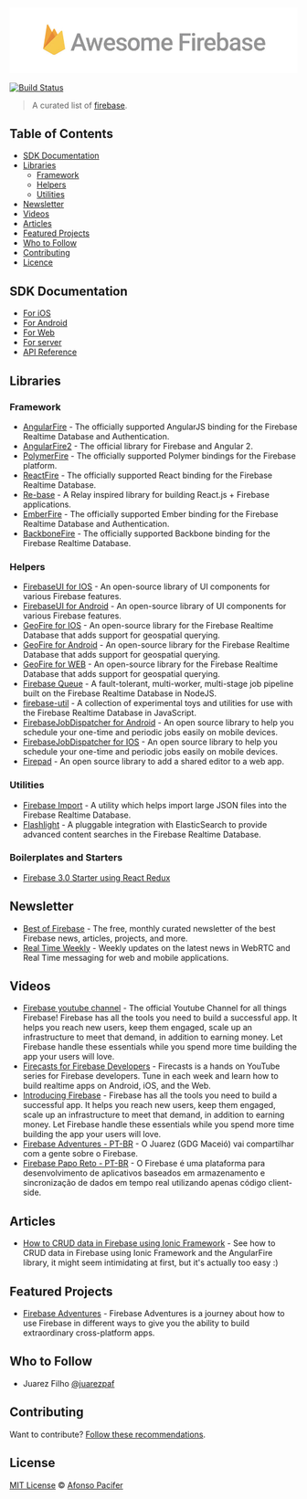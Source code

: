 [![awesome firebase](awesome-firebase.jpg)](https://github.com/afonsopacifer/awesome-firebase/)

[![Build Status](https://travis-ci.org/afonsopacifer/awesome-firebase.svg?branch=master)](https://travis-ci.org/afonsopacifer/awesome-firebase)

> A curated list of [firebase](https://firebase.google.com/).

## Table of Contents
* [SDK Documentation](#sdk-documentation)
* [Libraries](#libraries)
  * [Framework](#framework)
  * [Helpers](#helpers)
  * [Utilities](#utilities)
* [Newsletter](#newsletter)
* [Videos](videos)
* [Articles](#articles)
* [Featured Projects](#featured-projects)
* [Who to Follow](#who-to-follow)
* [Contributing](#contributing)
* [Licence](#licence)

## SDK Documentation
* [For iOS](https://firebase.google.com/docs/ios/setup)
* [For Android](https://firebase.google.com/docs/android/setup)
* [For Web](https://firebase.google.com/docs/web/setup)
* [For server](https://firebase.google.com/docs/server/setup)
* [API Reference](https://firebase.google.com/docs/reference/)

## Libraries

### Framework
* [AngularFire](https://github.com/firebase/angularfire)	- The officially supported AngularJS binding for the Firebase Realtime Database and Authentication.
* [AngularFire2](https://github.com/angular/angularfire2) - The official library for Firebase and Angular 2.
* [PolymerFire](https://github.com/firebase/polymerfire)	- The officially supported Polymer bindings for the Firebase platform.
* [ReactFire](https://github.com/firebase/reactfire)	- The officially supported React binding for the Firebase Realtime Database.
* [Re-base](https://github.com/tylermcginnis/re-base)	- A Relay inspired library for building React.js + Firebase applications. 
* [EmberFire](https://github.com/firebase/emberfire) - The officially supported Ember binding for the Firebase Realtime Database and Authentication.
* [BackboneFire](https://github.com/firebase/backbonefire)	- The officially supported Backbone binding for the Firebase Realtime Database.

### Helpers
* [FirebaseUI for IOS](https://github.com/firebase/FirebaseUI-iOS)	- An open-source library of UI components for various Firebase features.
* [FirebaseUI for Android](https://github.com/firebase/FirebaseUI-Android)	- An open-source library of UI components for various Firebase features.
* [GeoFire for IOS](https://github.com/firebase/geofire-objc) - An open-source library for the Firebase Realtime Database that adds support for geospatial querying.
* [GeoFire for Android](https://github.com/firebase/geofire-java) - An open-source library for the Firebase Realtime Database that adds support for geospatial querying.
* [GeoFire for WEB](https://github.com/firebase/geofire-js) - An open-source library for the Firebase Realtime Database that adds support for geospatial querying.
* [Firebase Queue](https://github.com/firebase/firebase-queue)	- A fault-tolerant, multi-worker, multi-stage job pipeline built on the Firebase Realtime Database in NodeJS.
* [firebase-util](https://github.com/firebase/firebase-util)	- A collection of experimental toys and utilities for use with the Firebase Realtime Database in JavaScript.
* [FirebaseJobDispatcher for Android](https://github.com/firebase/firebase-jobdispatcher-android)	- An open source library to help you schedule your one-time and periodic jobs easily on mobile devices.
* [FirebaseJobDispatcher for IOS](https://github.com/firebase/firebase-jobdispatcher-ios)	- An open source library to help you schedule your one-time and periodic jobs easily on mobile devices.
* [Firepad](https://github.com/firebase/firepad) - An open source library to add a shared editor to a web app.

### Utilities
* [Firebase Import](https://github.com/firebase/firebase-import) -	A utility which helps import large JSON files into the Firebase Realtime Database.
* [Flashlight](https://github.com/firebase/flashlight) -	A pluggable integration with ElasticSearch to provide advanced content searches in the Firebase Realtime Database.

### Boilerplates and Starters
* [Firebase 3.0 Starter using React Redux](https://github.com/douglascorrea/react-hot-redux-firebase-starter)


## Newsletter
* [Best of Firebase](http://bestoffirebase.com/) - The free, monthly curated newsletter of the best Firebase news, articles, projects, and more.
* [Real Time Weekly](http://realtimeweekly.co/) - Weekly updates on the latest news in WebRTC and Real Time messaging for web and mobile applications.

## Videos
* [Firebase youtube channel](https://www.youtube.com/user/Firebase/featured) - The official Youtube Channel for all things Firebase! Firebase has all the tools you need to build a successful app. It helps you reach new users, keep them engaged, scale up an infrastructure to meet that demand, in addition to earning money. Let Firebase handle these essentials while you spend more time building the app your users will love.
* [Firecasts for Firebase Developers](https://www.youtube.com/playlist?list=PLl-K7zZEsYLnJVX_0zbKytptZGugPIbJR) - Firecasts is a hands on YouTube series for Firebase developers. Tune in each week and learn how to build realtime apps on Android, iOS, and the Web.
* [Introducing Firebase](https://www.youtube.com/playlist?list=PLl-K7zZEsYLmOF_07IayrTntevxtbUxDL) - Firebase has all the tools you need to build a successful app. It helps you reach new users, keep them engaged, scale up an infrastructure to meet that demand, in addition to earning money. Let Firebase handle these essentials while you spend more time building the app your users will love.
* [Firebase Adventures - PT-BR](https://www.youtube.com/watch?v=JoXaNHW6J1U) - O  Juarez (GDG Maceió) vai compartilhar com a gente sobre o Firebase.
* [Firebase Papo Reto - PT-BR](https://www.youtube.com/watch?v=3tIpOl0lLKo) - O Firebase é uma plataforma para desenvolvimento de aplicativos baseados em armazenamento e sincronização de dados em tempo real utilizando apenas código client-side.

## Articles
* [How to CRUD data in Firebase using Ionic Framework](http://javebratt.com/crud-data-in-firebase/?utm_campaign=Best%2Bof%2BFirebase&utm_medium=web&utm_source=Best_of_Firebase_9) - See how to CRUD data in Firebase using Ionic Framework and the AngularFire library, it might seem intimidating at first, but it's actually too easy :)

## Featured Projects
* [Firebase Adventures](https://github.com/juarezpaf/firebase-adventures) - Firebase Adventures is a journey about how to use Firebase in different ways to give you the ability to build extraordinary cross-platform apps.

## Who to Follow
* Juarez Filho [@juarezpaf](https://twitter.com/juarezpaf)

## Contributing
Want to contribute? [Follow these recommendations](https://github.com/afonsopacifer/awesome-firebase/blob/master/CONTRIBUTING.md).

## License
[MIT License](https://github.com/afonsopacifer/awesome-firebase/blob/master/LICENSE.md) © [Afonso Pacifer](http://afonsopacifer.com/)
